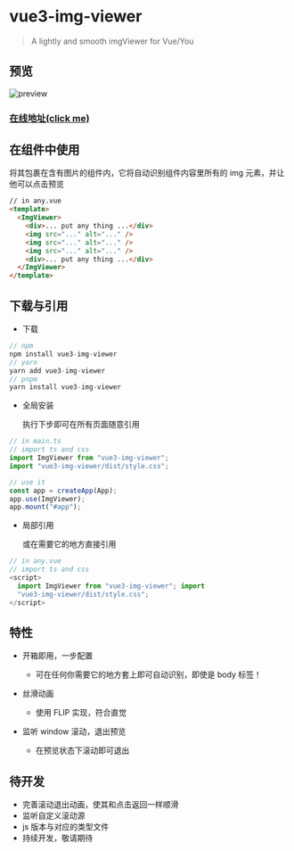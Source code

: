 # vue3-img-viewer

> A lightly and smooth imgViewer for Vue/You

## 预览

![preview](https://github.com/bullshitking-99/vue3-img-viewer/tree/master/src/assets/vue3-img-viewer.gif?)

### [在线地址(click me)](https://bullshitking-99.github.io/vue3-img-viewer/)

## 在组件中使用

将其包裹在含有图片的组件内，它将自动识别组件内容里所有的 img 元素，并让他可以点击预览

```html
// in any.vue
<template>
  <ImgViewer>
    <div>... put any thing ...</div>
    <img src="..." alt="..." />
    <img src="..." alt="..." />
    <img src="..." alt="..." />
    <div>... put any thing ...</div>
  </ImgViewer>
</template>
```

## 下载与引用

- 下载

```TypeScript
// npm
npm install vue3-img-viewer
// yarn
yarn add vue3-img-viewer
// pnpm
yarn install vue3-img-viewer

```

- 全局安装

  执行下步即可在所有页面随意引用

```TypeScript
// in main.ts
// import ts and css
import ImgViewer from "vue3-img-viewer";
import "vue3-img-viewer/dist/style.css";

// use it
const app = createApp(App);
app.use(ImgViewer);
app.mount("#app");

```

- 局部引用

  或在需要它的地方直接引用

```ts
// in any.vue
// import ts and css
<script>
  import ImgViewer from "vue3-img-viewer"; import
  "vue3-img-viewer/dist/style.css";
</script>
```

## 特性

- 开箱即用，一步配置

  - 可在任何你需要它的地方套上即可自动识别，即使是 body 标签！

- 丝滑动画

  - 使用 FLIP 实现，符合直觉

- 监听 window 滚动，退出预览
  - 在预览状态下滚动即可退出

## 待开发

- 完善滚动退出动画，使其和点击返回一样顺滑
- 监听自定义滚动源
- js 版本与对应的类型文件
- 持续开发，敬请期待
